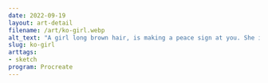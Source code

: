 ```yaml
---
date: 2022-09-19
layout: art-detail
filename: /art/ko-girl.webp
alt_text: "A girl long brown hair, is making a peace sign at you. She is wearing a blue shirt with the Knockout logo on it."
slug: ko-girl
arttags:
- sketch
program: Procreate
---
```

